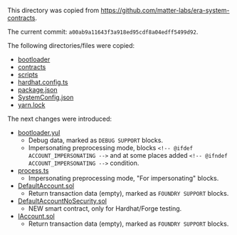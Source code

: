 This directory was copied from https://github.com/matter-labs/era-system-contracts.

The current commit: `a00ab9a11643f3a918ed95cdf8a04edff5499d92`.

The following directories/files were copied:
- [bootloader](bootloader)
- [contracts](contracts)
- [scripts](scripts)
- [hardhat.config.ts](hardhat.config.ts)
- [package.json](package.json)
- [SystemConfig.json](SystemConfig.json)
- [yarn.lock](yarn.lock)

The next changes were introduced:
- [bootloader.yul](bootloader/bootloader.yul)
  - Debug data, marked as `DEBUG SUPPORT` blocks.
  - Impersonating preprocessing mode, blocks `<!-- @ifdef ACCOUNT_IMPERSONATING -->` and at some places added `<!-- @ifndef ACCOUNT_IMPERSONATING -->` condition.
- [process.ts](scripts/process.ts)
  - Impersonating preprocessing mode, "For impersonating" blocks.
- [DefaultAccount.sol](contracts/DefaultAccount.sol)
  - Return transaction data (empty), marked as `FOUNDRY SUPPORT` blocks.
- [DefaultAccountNoSecurity.sol](contracts/DefaultAccountNoSecurity.sol)
  - NEW smart contract, only for Hardhat/Forge testing.
- [IAccount.sol](contracts/interfaces/IAccount.sol)
  - Return transaction data (empty), marked as `FOUNDRY SUPPORT` blocks.
